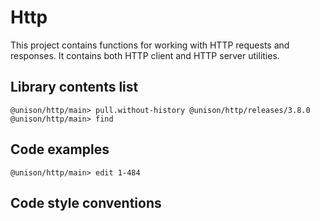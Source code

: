 # Http

This project contains functions for working with HTTP requests and responses. It contains both HTTP client and HTTP server utilities.

## Library contents list

``` ucm
@unison/http/main> pull.without-history @unison/http/releases/3.8.0
@unison/http/main> find
```

## Code examples

``` ucm
@unison/http/main> edit 1-484
```

## Code style conventions
